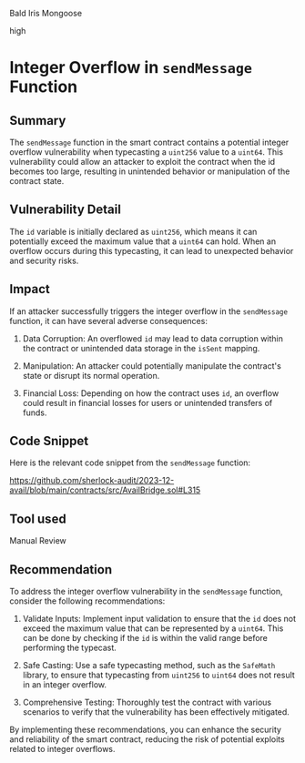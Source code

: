 Bald Iris Mongoose

high

# Integer Overflow in `sendMessage` Function

## Summary
The `sendMessage` function in the smart contract contains a potential integer overflow vulnerability when typecasting a `uint256` value to a `uint64`. This vulnerability could allow an attacker to exploit the contract when the id becomes too large, resulting in unintended behavior or manipulation of the contract state.

## Vulnerability Detail
The `id` variable is initially declared as `uint256`, which means it can potentially exceed the maximum value that a `uint64` can hold. When an overflow occurs during this typecasting, it can lead to unexpected behavior and security risks.

## Impact
If an attacker successfully triggers the integer overflow in the `sendMessage` function, it can have several adverse consequences:

1. Data Corruption: An overflowed `id` may lead to data corruption within the contract or unintended data storage in the `isSent` mapping.

2. Manipulation: An attacker could potentially manipulate the contract's state or disrupt its normal operation.

3. Financial Loss: Depending on how the contract uses `id`, an overflow could result in financial losses for users or unintended transfers of funds.

## Code Snippet
Here is the relevant code snippet from the `sendMessage` function:

https://github.com/sherlock-audit/2023-12-avail/blob/main/contracts/src/AvailBridge.sol#L315

## Tool used

Manual Review

## Recommendation
To address the integer overflow vulnerability in the `sendMessage` function, consider the following recommendations:

1. Validate Inputs: Implement input validation to ensure that the `id` does not exceed the maximum value that can be represented by a `uint64`. This can be done by checking if the `id` is within the valid range before performing the typecast.

2. Safe Casting: Use a safe typecasting method, such as the `SafeMath` library, to ensure that typecasting from `uint256` to `uint64` does not result in an integer overflow.

3. Comprehensive Testing: Thoroughly test the contract with various scenarios to verify that the vulnerability has been effectively mitigated.

By implementing these recommendations, you can enhance the security and reliability of the smart contract, reducing the risk of potential exploits related to integer overflows.